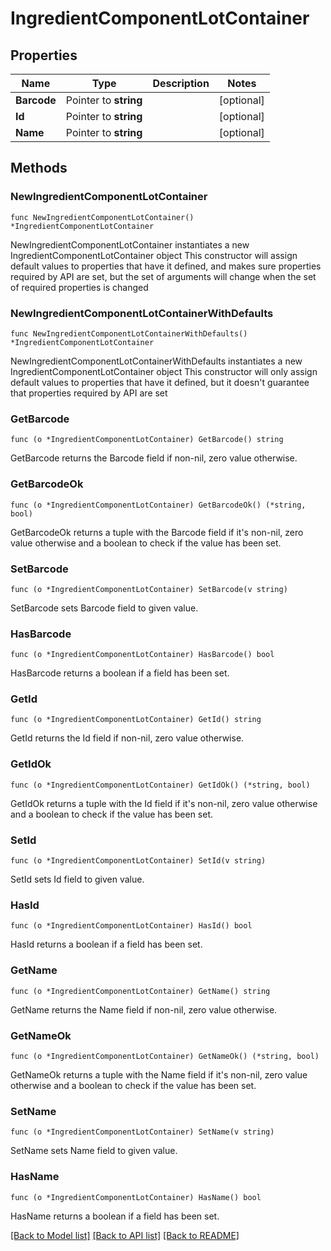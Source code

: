# IngredientComponentLotContainer

## Properties

Name | Type | Description | Notes
------------ | ------------- | ------------- | -------------
**Barcode** | Pointer to **string** |  | [optional] 
**Id** | Pointer to **string** |  | [optional] 
**Name** | Pointer to **string** |  | [optional] 

## Methods

### NewIngredientComponentLotContainer

`func NewIngredientComponentLotContainer() *IngredientComponentLotContainer`

NewIngredientComponentLotContainer instantiates a new IngredientComponentLotContainer object
This constructor will assign default values to properties that have it defined,
and makes sure properties required by API are set, but the set of arguments
will change when the set of required properties is changed

### NewIngredientComponentLotContainerWithDefaults

`func NewIngredientComponentLotContainerWithDefaults() *IngredientComponentLotContainer`

NewIngredientComponentLotContainerWithDefaults instantiates a new IngredientComponentLotContainer object
This constructor will only assign default values to properties that have it defined,
but it doesn't guarantee that properties required by API are set

### GetBarcode

`func (o *IngredientComponentLotContainer) GetBarcode() string`

GetBarcode returns the Barcode field if non-nil, zero value otherwise.

### GetBarcodeOk

`func (o *IngredientComponentLotContainer) GetBarcodeOk() (*string, bool)`

GetBarcodeOk returns a tuple with the Barcode field if it's non-nil, zero value otherwise
and a boolean to check if the value has been set.

### SetBarcode

`func (o *IngredientComponentLotContainer) SetBarcode(v string)`

SetBarcode sets Barcode field to given value.

### HasBarcode

`func (o *IngredientComponentLotContainer) HasBarcode() bool`

HasBarcode returns a boolean if a field has been set.

### GetId

`func (o *IngredientComponentLotContainer) GetId() string`

GetId returns the Id field if non-nil, zero value otherwise.

### GetIdOk

`func (o *IngredientComponentLotContainer) GetIdOk() (*string, bool)`

GetIdOk returns a tuple with the Id field if it's non-nil, zero value otherwise
and a boolean to check if the value has been set.

### SetId

`func (o *IngredientComponentLotContainer) SetId(v string)`

SetId sets Id field to given value.

### HasId

`func (o *IngredientComponentLotContainer) HasId() bool`

HasId returns a boolean if a field has been set.

### GetName

`func (o *IngredientComponentLotContainer) GetName() string`

GetName returns the Name field if non-nil, zero value otherwise.

### GetNameOk

`func (o *IngredientComponentLotContainer) GetNameOk() (*string, bool)`

GetNameOk returns a tuple with the Name field if it's non-nil, zero value otherwise
and a boolean to check if the value has been set.

### SetName

`func (o *IngredientComponentLotContainer) SetName(v string)`

SetName sets Name field to given value.

### HasName

`func (o *IngredientComponentLotContainer) HasName() bool`

HasName returns a boolean if a field has been set.


[[Back to Model list]](../README.md#documentation-for-models) [[Back to API list]](../README.md#documentation-for-api-endpoints) [[Back to README]](../README.md)


